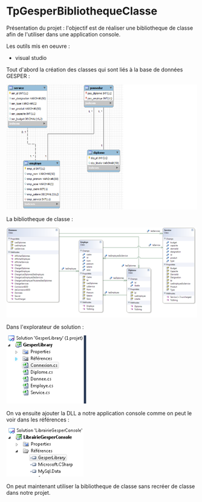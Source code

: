 # TpGesperBibliothequeClasse
Présentation du projet : l'objectif est de réaliser une bibliotheque de classe afin de l'utiliser dans une application console. 

Les outils mis en oeuvre :
* visual studio

Tout d'abord la création des classes qui sont liés à la base de données GESPER :

![Diagramme.png](https://github.com/SamGdy/TpGesperBibliothequeClasse/blob/master/Images/BdGesper.png)

La bibliotheque de classe :

![Diagramme.png](https://github.com/SamGdy/TpGesperBibliothequeClasse/blob/master/Images/DiagrammeDeClasse.png)

Dans l'explorateur de solution :

![Diagramme.png](https://github.com/SamGdy/TpGesperBibliothequeClasse/blob/master/Images/BiblioClasse.PNG)

On va ensuite ajouter la DLL a notre application console comme on peut le voir dans les références :

![Diagramme.png](https://github.com/SamGdy/TpGesperBibliothequeClasse/blob/master/Images/Reference.PNG)

On peut maintenant utiliser la bibliotheque de classe sans recréer de classe dans notre projet.
